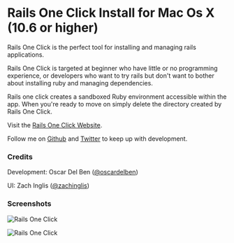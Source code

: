 # Rails One Click Install for Mac Os X (10.6 or higher)

Rails One Click is the perfect tool for installing and managing rails
applications.

Rails One Click is targeted at beginner who have little or no
programming experience, or developers who want to try rails but don't
want to bother about installing ruby and managing dependencies.

Rails one click creates a sandboxed Ruby environment accessible within
the app. When you're ready to move on simply delete the directory
created by Rails One Click.

Visit the [Rails One Click Website](http://railsoneclick.com).

Follow me on [Github](https://github.com/oscardelben) and [Twitter](http://twitter.com/oscardelben) to keep up with development.

### Credits

Development: Oscar Del Ben ([@oscardelben](http://twitter.com/oscardelben))

UI: Zach Inglis ([@zachinglis](http://twitter.com/zachinglis))

### Screenshots

![Rails One Click](https://raw.github.com/oscardelben/RailsOneClick/master/screenshots/install.png)

![Rails One Click](https://raw.github.com/oscardelben/RailsOneClick/master/screenshots/installed.png)

